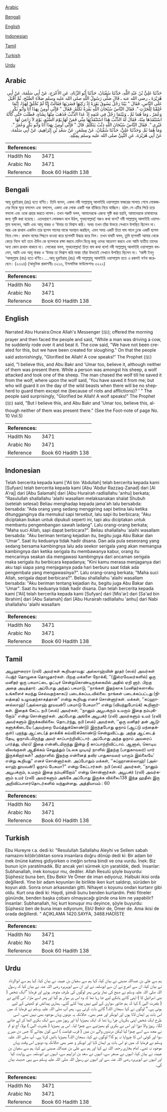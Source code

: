 [Arabic](#arabic)

[Bengali](#bengali)

[English](#english)

[Indonesian](#indonesian)

[Tamil](#tamil)

[Turkish](#turkish)

[Urdu](#urdu)

## Arabic


<div dir="rtl" lang="ar" style={{fontSize:'larger',backgroundColor:'#f8f9fa',padding:20}}>
حَدَّثَنَا عَلِيُّ بْنُ عَبْدِ اللَّهِ، حَدَّثَنَا سُفْيَانُ، حَدَّثَنَا أَبُو الزِّنَادِ، عَنِ الأَعْرَجِ، عَنْ أَبِي سَلَمَةَ، عَنْ أَبِي هُرَيْرَةَ ـ رضى الله عنه ـ قَالَ صَلَّى رَسُولُ اللَّهِ صلى الله عليه وسلم صَلاَةَ الصُّبْحِ، ثُمَّ أَقْبَلَ عَلَى النَّاسِ، فَقَالَ ‏"‏ بَيْنَا رَجُلٌ يَسُوقُ بَقَرَةً إِذْ رَكِبَهَا فَضَرَبَهَا فَقَالَتْ إِنَّا لَمْ نُخْلَقْ لِهَذَا، إِنَّمَا خُلِقْنَا لِلْحَرْثِ ‏"‏‏.‏ فَقَالَ النَّاسُ سُبْحَانَ اللَّهِ بَقَرَةٌ تَكَلَّمُ‏.‏ فَقَالَ ‏"‏ فَإِنِّي أُومِنُ بِهَذَا أَنَا وَأَبُو بَكْرٍ وَعُمَرُ ـ وَمَا هُمَا ثَمَّ ـ وَبَيْنَمَا رَجُلٌ فِي غَنَمِهِ إِذْ عَدَا الذِّئْبُ فَذَهَبَ مِنْهَا بِشَاةٍ، فَطَلَبَ حَتَّى كَأَنَّهُ اسْتَنْقَذَهَا مِنْهُ، فَقَالَ لَهُ الذِّئْبُ هَذَا اسْتَنْقَذْتَهَا مِنِّي فَمَنْ لَهَا يَوْمَ السَّبُعِ، يَوْمَ لاَ رَاعِيَ لَهَا غَيْرِي ‏"‏‏.‏ فَقَالَ النَّاسُ سُبْحَانَ اللَّهِ ذِئْبٌ يَتَكَلَّمُ‏.‏ قَالَ ‏"‏ فَإِنِّي أُومِنُ بِهَذَا أَنَا وَأَبُو بَكْرٍ وَعُمَرُ ‏"‏‏.‏ وَمَا هُمَا ثَمَّ‏.‏ وَحَدَّثَنَا عَلِيٌّ، حَدَّثَنَا سُفْيَانُ، عَنْ مِسْعَرٍ، عَنْ سَعْدِ بْنِ إِبْرَاهِيمَ، عَنْ أَبِي سَلَمَةَ، عَنْ أَبِي هُرَيْرَةَ، عَنِ النَّبِيِّ صلى الله عليه وسلم بِمِثْلِهِ‏.‏
</div>
<div style={{backgroundColor:'#f8f9fa',padding:20, marginBottom: 10}}><table> <thead> <tr> <th>References:</th> <th></th> </tr> </thead> <tbody><tr><td>Hadith No</td><td>3471</td></tr><tr><td>Arabic No</td><td>3471</td></tr><tr><td>Reference</td><td>Book 60 Hadith 138</td></tr></tbody></table></div>

## Bengali


<div dir="ltr" lang="bn" style={{fontSize:'larger',backgroundColor:'#f8f9fa',padding:20}}>
আবূ হুরাইরাহ্ (রাঃ) হতে বর্ণিত। তিনি বলেন, একদা নবী সাল্লাল্লাহু আলাইহি ওয়াসাল্লাম ফজরের সালাত শেষে লোকজনের দিকে ঘুরে বসলেন এবং বললেন, একদা এক লোক একটি গরু হাঁকিয়ে নিয়ে যাচ্ছিল। হঠাৎ সে এটির পিঠে চড়ে বসলো এবং ওকে প্রহার করতে লাগল। তখন গরুটি বলল, আমাদেরকে এজন্য সৃষ্টি করা হয়নি, আমাদেরকে চাষাবাদের জন্য সৃষ্টি করা হয়েছে। এতদশ্রবণে লোকজন বলে উঠল, সুবহানাল্লাহ্! গরুও কথা বলে? নবী সাল্লাল্লাহু আলাইহি ওয়াসাল্লাম বললেন, আমি এবং আবূ বাকর ও ‘উমার তা বিশ্বাস করি। অথচ তখন তাঁরা উভয়ে সেখানে উপস্থিত ছিলেন না। আর এক রাখাল একদিন তার ছাগল পালের মাঝে অবস্থান করছিল, এমন সময় একটি চিতা বাঘ পালে ঢুকে একটি ছাগল নিয়ে গেল। রাখাল বাঘের পিছনে ধাওয়া করে ছাগলটি উদ্ধার করে নিল। তখন বাঘটি বলল, তুমি ছাগলটি আমার থেকে কেড়ে নিলে বটে তবে ঐদিন কে ছাগলকে রক্ষা করবে যেদিন হিংস্র জন্তু ওদের আক্রমণ করবে এবং আমি ব্যতীত তাদের অন্য কোন রাখাল থাকবে না। লোকেরা বলল, সুবহানাল্লাহ! চিতা বাঘ কথা বলে! নবী সাল্লাল্লাহু আলাইহি ওয়াসাল্লাম বললেন, আমি এবং আবূ বাকর ও ‘উমার তা বিশ্বাস করি অথচ তাঁরা উভয়েই সেখানে উপস্থিত ছিলেন না। ‘আলী ইবনু ‘আবদুল্লাহ (রাঃ) হতে বর্ণিত।....আবূ হুরাইরাহ্ (রাঃ) নবী সাল্লাল্লাহু আলাইহি ওয়াসাল্লাম হতে এ রকমই বর্ণনা করেছেন। (২৩২৪) (আধুনিক প্রকাশনীঃ ৩২১৩, ইসলামিক ফাউন্ডেশনঃ ৩২২২)
</div>
<div style={{backgroundColor:'#f8f9fa',padding:20, marginBottom: 10}}><table> <thead> <tr> <th>References:</th> <th></th> </tr> </thead> <tbody><tr><td>Hadith No</td><td>3471</td></tr><tr><td>Arabic No</td><td>3471</td></tr><tr><td>Reference</td><td>Book 60 Hadith 138</td></tr></tbody></table></div>

## English


<div dir="ltr" lang="en" style={{fontSize:'larger',backgroundColor:'#f8f9fa',padding:20}}>
Narrated Abu Huraira:Once Allah's Messenger (ﷺ); offered the morning prayer and then faced the people and said, "While a man was driving a cow, he suddenly rode over it and beat it. The cow said, "We have not been created for this, but we have been created for sloughing." On that the people said astonishingly, "Glorified be Allah! A cow speaks!" The Prophet (ﷺ) said, "I believe this, and Abu Bakr and 'Umar too, believe it, although neither of them was present there. While a person was amongst his sheep, a wolf attacked and took one of the sheep. The man chased the wolf till he saved it from the wolf, where upon the wolf said, 'You have saved it from me; but who will guard it on the day of the wild beasts when there will be no shepherd to guard them except me (because of riots and afflictions)? ' " The people said surprisingly, "Glorified be Allah! A wolf speaks!" The Prophet (ﷺ) said, "But I believe this, and Abu Bakr and 'Umar too, believe this, although neither of them was present there." (See the Foot-note of page No. 10 Vol.5)
</div>
<div style={{backgroundColor:'#f8f9fa',padding:20, marginBottom: 10}}><table> <thead> <tr> <th>References:</th> <th></th> </tr> </thead> <tbody><tr><td>Hadith No</td><td>3471</td></tr><tr><td>Arabic No</td><td>3471</td></tr><tr><td>Reference</td><td>Book 60 Hadith 138</td></tr></tbody></table></div>

## Indonesian


<div dir="ltr" lang="id" style={{fontSize:'larger',backgroundColor:'#f8f9fa',padding:20}}>
Telah bercerita kepada kami ['Ali bin 'Abdullah] telah bercerita kepada kami [Sufyan] telah bercerita kepada kami [Abu 'Abdur Razzaq-Zanad] dari [Al A'raj] dari [Abu Salamah] dari [Abu Hurairah radliallahu 'anhu] berkata; "Rasulullah shallallahu 'alaihi wasallam melaksanakan shalat Shubuh (setelah selesai) Beliau menghadap kepada jama'ah lalu bersabda: bersabda: "Ada orang yang sedang menggiring sapi betina lalu ketika ditungganginya dia memukul sapi tersebut, lalu sapi itu berbicara; "Aku diciptakan bukan untuk dipukuli seperti ini, tapi aku diciptakan untuk membantu pengembangan sawah ladang". Lalu orang-orang berkata; "Maha suci Allah, sapi dapat berbicara?". Beliau shallallahu 'alaihi wasallam bersabda: "Aku beriman tentang kejadian itu, begitu juga Abu Bakar dan 'Umar". Saat itu keduanya tidak hadir disana. Dan ada pula seseorang yang sedang bersama kambingnya lalu ada seekor serigala yang akan memangsa kambingnya dan ketika serigala itu membawanya kabur, orang itu mencarinya seakan dia mengawasi kambingnya dari ancaman serigala maka serigala itu berbicara kepadanya; "Kini kamu merasa menjaganya dari aku tapi siapa yang menjaganya pada hari berburu saat tidak ada pengembala yang mengawasinya?". Lalu orang-orang berkata; "Maha suci Allah, serigala dapat berbicara?". Beliau shallallahu 'alaihi wasallam bersabda: "Aku beriman tentang kejadian itu, begitu juga Abu Bakar dan 'Umar". Saat itu keduanya tidak hadir disana. Dan telah bercerita kepada kami ['Ali] telah bercerita kepada kami [Sufyan] dari [Mis'ar] dari [Sa'ad bin Ibrahim] dari [Abu Salamah] dari [Abu Hurairah radliallahu 'anhu] dari Nabi shallallahu 'alaihi wasallam
</div>
<div style={{backgroundColor:'#f8f9fa',padding:20, marginBottom: 10}}><table> <thead> <tr> <th>References:</th> <th></th> </tr> </thead> <tbody><tr><td>Hadith No</td><td>3471</td></tr><tr><td>Arabic No</td><td>3471</td></tr><tr><td>Reference</td><td>Book 60 Hadith 138</td></tr></tbody></table></div>

## Tamil


<div dir="ltr" lang="ta" style={{fontSize:'larger',backgroundColor:'#f8f9fa',padding:20}}>
அபூஹுரைரா (ரலி) அவர்கள் கூறியதாவது: அல்லாஹ்வின் தூதர் (ஸல்) அவர்கள் ஃபஜ்ர் தொழுகை தொழுதார்கள். பிறகு மக்களை நோக்கி, ‘‘(இஸ்ரவேலர்களில்) ஒரு மனிதர் ஒரு பசுமாட்டை ஓட்டிச் சென்றுகொண்டிருக்கையில் அதில் ஏறி னார். பிறகு அதை அடித்தார். அப்போது அந்தப் பசுமாடு, ‘‘நாங்கள் இதற்காக (மனிதர்களாகிய உங்களைச் சுமந்து செல்வதற்காகப்) படைக்கப்படவில்லை. நாங்கள் படைக்கப்பட்டது (நிலத்தை) உழுவதற்காகத்தான்” என்று கூறியது எனச் சொன்னார்கள். மக்கள், ‘‘சுப்ஹானல்லாஹ்! (அல்லாஹ் தூயவன்!) பசுமாடு பேசுமா?” என்று (வியந்துபோய்க்) கூறினார்கள். இதைக் கேட்ட நபி (ஸல்) அவர்கள், ‘‘நானும் அபூபக்ரும் உமரும் இதை நம்புகிறோம்” என்று சொன்னார்கள். அப்போது அங்கே அபூபக்ர் (ரலி) அவர்களும் உமர் (ரலி) அவர்களும் இருக்கவில்லை. தொடர்ந்து, நபி (ஸல்) அவர்கள், ‘‘ஒரு மனிதர் தன் ஆடுகளுக்கிடையே (அவற்றை மேய்த்துக்கொண்டு) இருந்தபோது ஓநாய் (ஆட்டு மந்தைக்குள்) புகுந்து ஆட்டை(த் தாக்கிக் கவ்வி)க்கொண்டு சென்றுவிட்டது. அந்த ஆட்டைத் தேடி, ஓநாயிடமிருந்து அவர் காப்பாற்றிவிட்டார். அப்போது அந்த ஓநாய் அவரைப் பார்த்து, யிஏய்! இதை என்னிடமிருந்து இன்று நீ காப்பாற்றிவிட்டாய். ஆனால், கொடிய விலங்குகள் ஆதிக்கம் செலுத்தும் (உலக முடிவு) நாளில் இதற்கு (பாதுகாவலர்) யார் இருக்கிறார்கள்? அந்நாளில் இதற்கு என்னைத் தவிர பாதுகாவலர் யாரும் இல்லையே’ என்று கூறியது” எனச் சொன்னார்கள். அப்போதும் மக்கள், ‘‘சுப்ஹானல்லாஹ்! (அல்லாஹ் தூயவன்!) ஓநாய் பேசுமா?” என்று கேட்டார்கள். நபி (ஸல்) அவர்கள், ‘‘நானும் அபூபக்ரும், உமரும் இதை நம்புகிறோம்” என்று சொன்னார்கள். அபூபக்ர் (ரலி) அவர்களும் உமர் (ரலி) அவர்களும் அங்கே அப்போது இருக்க வில்லை.138 இந்த ஹதீஸ் இரு அறிவிப்பாளர்தொடர்களில் வந்துள்ளது. அத்தியாயம் : 60
</div>
<div style={{backgroundColor:'#f8f9fa',padding:20, marginBottom: 10}}><table> <thead> <tr> <th>References:</th> <th></th> </tr> </thead> <tbody><tr><td>Hadith No</td><td>3471</td></tr><tr><td>Arabic No</td><td>3471</td></tr><tr><td>Reference</td><td>Book 60 Hadith 138</td></tr></tbody></table></div>

## Turkish


<div dir="ltr" lang="tr" style={{fontSize:'larger',backgroundColor:'#f8f9fa',padding:20}}>
Ebu Hureyre r.a. dedi ki: "Resulullah Sallallahu Aleyhi ve Sellem sabah namazını kıl(dır)dıktan sonra insanlara doğru dönüp dedi ki: Bir adam bir inek önüne katmış gidiyorken o ineğin sırtına bindi ve ona vurdu. İnek: Biz bunun için yaratılmadık. Biz ancak yeri sürmek için yaratıldık, dedi. İnsanlar: Subhanallah, inek konuşur mu, dediler. Allah Resulü şöyle buyurdu: Şüphesiz buna ben, Ebu Bekir Ve Ömer de iman ediyoruz. Halbuki ikisi orda değillerdi. Yine bir adam koyunları ile birlikte iken kurt saldırıp, sürüden bir koyun aldı. Sonra onun arkasından gitti. Nihayet o koyunu ondan kurtarır gibi oldu. Kurt ona dedi ki: Haydi, şimdi bunu benden kurtardm. Peki fitneler gününde, benden başka çobanı olmayacağı günde ona kim ne yapabilir? İnsanlar: Subhanallah, hiç kurt konuşur mu deyince, şöyle buyurdu: Şüphesiz ben de buna iman ediyorum, EbU Bekir de, Ömer de. Ama ikisi de orada değillerdi. " AÇIKLAMA 1420.SAYFA, 3488.HADİSTE
</div>
<div style={{backgroundColor:'#f8f9fa',padding:20, marginBottom: 10}}><table> <thead> <tr> <th>References:</th> <th></th> </tr> </thead> <tbody><tr><td>Hadith No</td><td>3471</td></tr><tr><td>Arabic No</td><td>3471</td></tr><tr><td>Reference</td><td>Book 60 Hadith 138</td></tr></tbody></table></div>

## Urdu


<div dir="rtl" lang="ur" style={{fontSize:'larger',backgroundColor:'#f8f9fa',padding:20}}>
ہم سے علی بن عبداللہ مدینی نے بیان کیا، کہا ہم سے سفیان بن عیینہ نے بیان کیا، کہا ہم سے ابوالزناد نے بیان کیا، ان سے اعرج نے ان سے ابوسلمہ نے اور ان سے ابوہریرہ رضی اللہ عنہ نے بیان کیا کہ رسول اللہ صلی اللہ علیہ وسلم نے صبح کی نماز پڑھی پھر لوگوں کی طرف متوجہ ہوئے اور فرمایا ”ایک شخص ( بنی اسرائیل کا ) اپنی گائے ہانکے لیے جا رہا تھا کہ وہ اس پر سوار ہو گیا اور پھر اسے مارا۔ اس گائے نے ( بقدرت الہیٰ ) کہا کہ ہم جانور سواری کے لیے نہیں پیدا کئے گئے۔ ہماری پیدائش تو کھیتی کے لیے ہوئی ہے۔“ لوگوں نے کہا سبحان اللہ! گائے بات کرتی ہے۔ پھر آپ صلی اللہ علیہ وسلم نے فرمایا کہ میں اس بات پر ایمان لاتا ہوں اور ابوبکر اور عمر بھی۔ حالانکہ یہ دونوں وہاں موجود بھی نہیں تھے۔ اسی طرح ایک شخص اپنی بکریاں چرا رہا تھا کہ ایک بھیڑیا آیا اور ریوڑ میں سے ایک بکری اٹھا کر لے جانے لگا۔ ریوڑ والا دوڑا اور اس نے بکری کو بھیڑئیے سے چھڑا لیا۔ اس پر بھیڑیا ( بقدرت الہیٰ ) بولا، آج تو تم نے مجھ سے اسے چھڑا لیا لیکن درندوں والے دن میں ( قرب قیامت ) اسے کون بچائے گا جس دن میرے سوا اور کوئی اس کا چرواہا نہ ہو گا؟ لوگوں نے کہا، سبحان اللہ! بھیڑیا باتیں کرتا ہے۔ آپ صلی اللہ علیہ وسلم نے فرمایا کہ میں تو اس بات پر ایمان لایا اور ابوبکر و عمر بھی حالانکہ وہ دونوں اس وقت وہاں موجود نہ تھے۔ امام بخاری رحمہ اللہ نے کہا اور ہم سے علی بن عبداللہ مدینی نے کہا، ہم سے سفیان بن عیینہ نے بیان کیا، انہوں نے مسعر سے، انہوں نے سعد بن ابراہیم سے، انہوں نے ابوسلمہ سے روایت کیا اور انہوں نے ابوہریرہ رضی اللہ عنہ سے اور انہوں نے رسول اللہ صلی اللہ علیہ وسلم سے یہی حدیث بیان کی۔
</div>
<div style={{backgroundColor:'#f8f9fa',padding:20, marginBottom: 10}}><table> <thead> <tr> <th>References:</th> <th></th> </tr> </thead> <tbody><tr><td>Hadith No</td><td>3471</td></tr><tr><td>Arabic No</td><td>3471</td></tr><tr><td>Reference</td><td>Book 60 Hadith 138</td></tr></tbody></table></div>